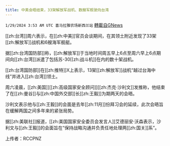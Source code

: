 ```yaml
---
title: 中美会晤结束，33架解放军战机、数艘军舰驶向台湾
---
```

`1/29/2024 3:53 AM UTC 喜马拉雅农场新西兰站` [轉載自GNews](https://gnews.org/articles/2261602)

[[zh:台湾]]周六表示，在[[zh:中美]]官员会谈期间，在其领土附近发现了33架[[zh:解放军]]战机和6艘海军舰艇。

据[[zh:台湾国防部]]称，[[zh:解放军]]于当地时间周五早上6点至周六早上6点期间向[[zh:台湾]]派遣了包括苏\-30[[zh:战斗机]]在内的数十架战机。

[[zh:台湾国防部]]在[[zh:推特]]X上表示，13架[[zh:解放军]]战机“越过台海中线”并进入[[zh:台湾]]领土。

周六凌晨，[[zh:美国]][[zh:高级国家安全顾问]][[zh:杰克·沙利文]]发推称，他结束了在[[zh:曼谷]]与[[zh:中国外交部]]长[[zh:王毅]]为期两天的会晤。

沙利文表示他与[[zh:王毅]]的会面是去年[[zh:11月]]份拜习会的延续，此次会晤旨在缓解两国之间多年来的紧张局势。

据[[zh:美联社]]报道，[[zh:美国国家安全委员会发言人]]艾德丽安·沃森表示，沙利文与[[zh:王毅]]的会面旨在“保持战略沟通并负责任地处理两[[zh:国关]]系”。

上传者：RCCPNZ
